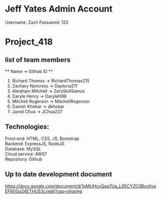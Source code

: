 # Jeff Yates Admin Account
Username: Zach
Password: 123

# Project_418
## list of team members
** Name -> Github ID ** 
1. Richard Thomas -> RichardThomas215
2. Zachary Norcross -> Daytona211
3. Abraham Mitchell -> ZeroSkillSamus
4. Daryle Henry -> DaryleH98
5. Mitchell Rogerson -> MitchellRogerson
6. Danish Khokar -> dkhokar
7. Jared Chua -> JChua227


## Technologies:
Front end: HTML, CSS, JS, Bootstrap <br />
Backend: ExpressJS, NodeJS <br />
Database: MySQL <br />
Cloud service: AWS? <br />
Repository: Github <br />

## Up to date development document
https://docs.google.com/document/d/1pMUHcyQqa7Ua_L9SCYZO3BcoIlvpEF60Gp24ETHUS3c/edit?usp=sharing
